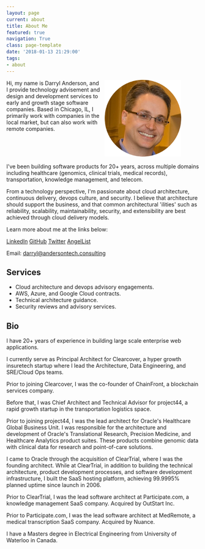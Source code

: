 ```yaml
---
layout: page
current: about
title: About Me
featured: true
navigation: True
class: page-template
date: '2018-01-13 21:29:00'
tags:
- about
---
```


<div style="display:flex">
     <div style="flex:1;padding-right:5px;">
Hi, my name is Darryl Anderson, and I provide technology advisement and design and development services to early and growth stage software companies. Based in Chicago, IL, I primarily work with companies in the local market, but can also work with remote companies.
     </div>
     <div style="flex:1;padding-left:5px;">
          <img src="/content/images/2018/03/ProfilePhoto-round-1.png">
     </div>
</div>

I've been building software products for 20+ years, across multiple domains including healthcare (genomics, clinical trials, medical records), transportation, knowledge management, and telecom.

From a technology perspective, I'm passionate about cloud architecture, continuous delivery, devops culture, and security. I believe that architecture should support the business, and that common architectural 'ilities' such as reliability, scalability, maintainability, security, and extensibility are best achieved through cloud delivery models. 

Learn more about me at the links below:

<i class="fab fa-linkedin"></i> [LinkedIn](https://linkedin.com/in/darryl-anderson) 
<i class="fab fa-github"></i> [GitHub](https://github.com/darrylanderson)
<i class="fab fa-twitter"></i> [Twitter](https://twitter.com/DarrylAnderson_)
<i class="fab fa-angellist"></i> [AngelList](https://angel.co/darryl-anderson)

Email: <darryl@andersontech.consulting>

## Services

* Cloud architecture and devops advisory engagements.
* AWS, Azure, and Google Cloud contracts.
* Technical architecture guidance.
* Security reviews and advisory services.

## Bio

I have 20+ years of experience in building large scale enterprise web applications.

I currently serve as Principal Architect for Clearcover, a hyper growth insuretech startup where I lead the Architecture, Data Engineering, and SRE/Cloud Ops teams.

Prior to joining Clearcover, I was the co-founder of ChainFront, a blockchain services company. 

Before that, I was Chief Architect and Technical Advisor for project44, a rapid growth startup in the transportation logistics space.

Prior to joining project44, I was the lead architect for Oracle's Healthcare Global Business Unit. I was responsible for the architecture and development of Oracle's Translational Research, Precision Medicine, and Healthcare Analytics product suites. These products combine genomic data with clinical data for research and point-of-care solutions.

I came to Oracle through the acquisition of ClearTrial, where I was the founding architect. While at ClearTrial, in addition to building the technical architecture, product development processes, and software development infrastructure, I built the SaaS hosting platform, achieving 99.9995% planned uptime since launch in 2006.

Prior to ClearTrial, I was the lead software architect at Participate.com, a knowledge management SaaS company. Acquired by OutStart Inc. 

Prior to Participate.com, I was the lead software architect at MedRemote, a medical transcription SaaS company. Acquired by Nuance.

I have a Masters degree in Electrical Engineering from University of Waterloo in Canada.



